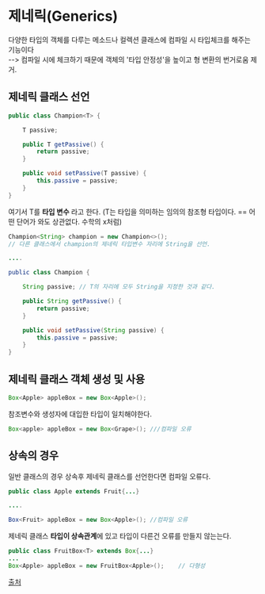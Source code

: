 # 제네릭(Generics)
다양한 타입의 객체를 다루는 메소드나 컬렉션 클래스에 컴파일 시 타입체크를 해주는 기능이다 <br/>
--> 컴파일 시에 체크하기 때문에 객체의 '타입 안정성'을 높이고 형 변환의 번거로움 제거.<br/>

## 제네릭 클래스 선언

```java
public class Champion<T> {

    T passive;

    public T getPassive() {
        return passive;
    }

    public void setPassive(T passive) {
        this.passive = passive;
    }
}
```
여기서 T를 **타입 변수** 라고 한다. (T는 타입을 의미하는 임의의 참조형 타입이다. == 어떤 단어가 와도 상관없다. 수학의 x처럼) <br/>

```java
Champion<String> champion = new Champion<>();
// 다른 클래스에서 champion의 제네릭 타입변수 자리에 String을 선언.

....

public class Champion {

    String passive; // T의 자리에 모두 String을 지정한 것과 같다.

    public String getPassive() {
        return passive;
    }

    public void setPassive(String passive) {
        this.passive = passive;
    }
}
```
## 제네릭 클래스 객체 생성 및 사용
```java
Box<Apple> appleBox = new Box<Apple>();
```
참조변수와 생성자에 대입한 타입이 일치해야한다.
```java
Box<apple> appleBox = new Box<Grape>(); ///컴파일 오류
```

## 상속의 경우
일반 클래스의 경우 상속후 제네릭 클래스를 선언한다면 컴파일 오류다.
```java
public class Apple extends Fruit{...}

....

Box<Fruit> appleBox = new Box<Apple>(); //컴파일 오류
```

제네릭 클래스 **타입이 상속관계**에 있고 타입이 다른건 오류를 만들지 않는는다.
``` java
public class FruitBox<T> extends Box{...}
...
Box<Apple> appleBox = new FruitBox<Apple>();    // 다형성
```

[출처](https://www.notion.so/4735e9a564e64bceb26a1e5d1c261a3d)


